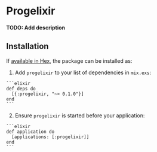 # Progelixir

**TODO: Add description**

## Installation

If [available in Hex](https://hex.pm/docs/publish), the package can be installed as:

  1. Add `progelixir` to your list of dependencies in `mix.exs`:

    ```elixir
    def deps do
      [{:progelixir, "~> 0.1.0"}]
    end
    ```

  2. Ensure `progelixir` is started before your application:

    ```elixir
    def application do
      [applications: [:progelixir]]
    end
    ```


